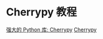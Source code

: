 # Cherrypy 教程

<show-structure depth="2"/>


<seealso>
<category ref="ref_docs">
    <a href="https://mp.weixin.qq.com/s/2gc3Z9_fQ9gyku0GcALfFg">强大的 Python 库: Cherrypy</a>
</category>
<category ref="ref_github">
    <a href="https://github.com/cherrypy/cherrypy">Cherrypy</a>
</category>
<category ref="ref_issues"></category>
<category ref="ref_hf"></category>
<category ref="ref_ms"></category>
</seealso>